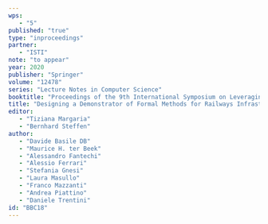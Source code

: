 ```yaml
---
wps: 
   - "5"
published: "true"
type: "inproceedings"
partner: 
   - "ISTI"
note: "to appear"
year: 2020
publisher: "Springer"
volume: "12478"
series: "Lecture Notes in Computer Science"
booktitle: "Proceedings of the 9th International Symposium on Leveraging Applications  of Formal Methods, Verification and Validation: Applications (ISoLA 2020), part III"
title: "Designing a Demonstrator of Formal Methods for Railways Infrastructure Managers"
editor: 
   - "Tiziana Margaria"
   - "Bernhard Steffen"
author: 
   - "Davide Basile DB"
   - "Maurice H. ter Beek"
   - "Alessandro Fantechi"
   - "Alessio Ferrari"
   - "Stefania Gnesi"
   - "Laura Masullo"
   - "Franco Mazzanti"
   - "Andrea Piattino"
   - "Daniele Trentini"
id: "BBC18"
---
```

